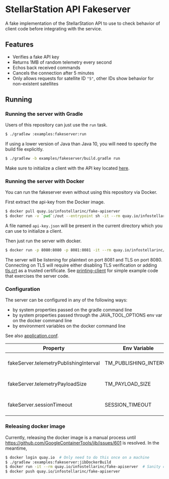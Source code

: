 # StellarStation API Fakeserver

A fake implementation of the StellarStation API to use to check behavior of client code before
integrating with the service.

## Features

- Verifies a fake API key
- Returns 1MB of random telemetry every second
- Echos back received commands
- Cancels the connection after 5 minutes
- Only allows requests for satellite ID `"5"`, other IDs show behavior for non-existent satellites

## Running

### Running the server with Gradle

Users of this repository can just use the `run` task.

```bash
$ ./gradlew :examples:fakeserver:run
```

If using a lower version of Java than Java 10, you will need to specify the build file explicitly.

```bash
$ ./gradlew -b examples/fakeserver/build.gradle run
```

Make sure to initialize a client with the API key located [here](./src/main/jib/var/keys/api-key.json).

### Running the server with Docker

You can run the fakeserver even without using this repository via Docker.

First extract the api-key from the Docker image.

```bash
$ docker pull quay.io/infostellarinc/fake-apiserver
$ docker run -v `pwd`:/out --entrypoint sh -it --rm quay.io/infostellarinc/fake-apiserver /extract-key
```

A file named `api-key.json` will be present in the current directory which you can use to initialize
a client.

Then just run the server with docker.

```bash
$ docker run -p 8080:8080 -p 8081:8081 -it --rm quay.io/infostellarinc/fake-apiserver
```

The server will be listening for plaintext on port 8081 and TLS on port 8080. Connecting on TLS will
require either disabling TLS verification or adding [tls.crt](./src/main/resources/tls.crt) as a
trusted certificate. See [printing-client](../java/printing-client) for simple example code that 
exercises the server code.

### Configuration

The server can be configured in any of the following ways:

- by system properties passed on the gradle command line
- by system properties passed through the JAVA_TOOL_OPTIONS env var on the docker command line
- by environment variables on the docker command line

See also [application.conf](./src/main/resources/application.conf).

| Property      | Env Variable  |  Description   |  Default  |
| ------------- | ------------- |----------------|-----------|
| fakeServer.telemetryPublishingInterval  | TM_PUBLISHING_INTERVAL | Duration between publishing | 1s  |
| fakeServer.telemetryPayloadSize | TM_PAYLOAD_SIZE  | Size of published telemetry | 1M |
| fakeServer.sessionTimeout | SESSION_TIMEOUT | Length of publishing session | 5m |

### Releasing docker image

Currently, releasing the docker image is a manual process until https://github.com/GoogleContainerTools/jib/issues/601
is resolved. In the meantime,

```bash
$ docker login quay.io  # Only need to do this once on a machine
$ ./gradlew :examples:fakeserver:jibDockerBuild
$ docker run -it --rm quay.io/infostellarinc/fake-apiserver  # Sanity check the server starts up
$ docker push quay.io/infostellarinc/fake-apiserver
``` 
